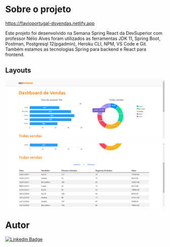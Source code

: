 # Sobre o projeto

https://flavioportugal-dsvendas.netlify.app

Este projeto foi desenvolvido na Semana Spring React da DevSuperior com professor Nélio Alves foram utilizados as ferramentas JDK 11, Spring Boot, Postman, Postgresql 12(pgadmin), Heroku CLI, NPM, VS Code e Git.
Também estamos as tecnologias Spring para backend e React para frontend.

## Layouts

![Web 1](https://github.com/flavioportugal20/projeto-sds3/blob/main/images/ds-vendas-1.png)

![Web 2](https://github.com/flavioportugal20/projeto-sds3/blob/main/images/ds-vendas-2.png)

# Autor

[![Linkedin Badge](https://img.shields.io/static/v1?label=IN&message=Fl%C3%A1vio%20Potugal&color=blue)](https://www.linkedin.com/in/flavio-portugal/)
